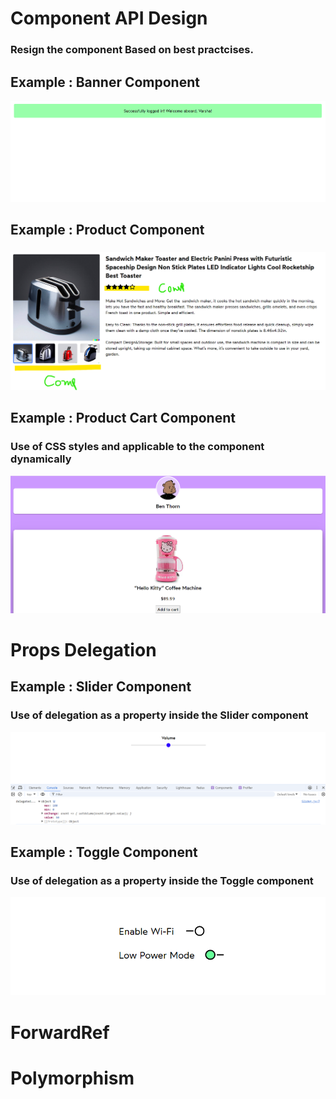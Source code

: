 <h1>Component API Design</h1>

<h3> Resign the component Based on best practcises. </h3>

## Example : Banner Component

![alt text](public/Images/image1.png)

## Example : Product Component

<h3></h3>

![alt text](public/Images/image2.png)

## Example : Product Cart Component

<h3> Use of CSS styles and applicable to the component dynamically </h3>

![alt text](public/Images/image3.png)

<h1> Props Delegation</h1>

## Example : Slider Component

<h3>Use of delegation as a property inside the Slider component</h3>

![alt text](public/Images/image4.png)

## Example : Toggle Component

<h3>Use of delegation as a property inside the Toggle component</h3>

![alt text](image.png)

<h1> ForwardRef </h1>

<h1> Polymorphism </h1>
